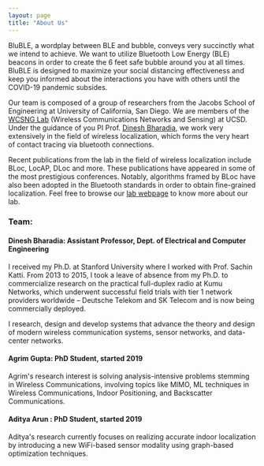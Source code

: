 ```yaml
---
layout: page
title: "About Us"
---
```

<!-- 
##### BLubble, a wordplay between BLE and bubble, conveys very succinctly what we intend to achieve. Basically, we want to utilize Bluetooth Low Energy (BLE) beacons in order to classify the 6ft safe bubble you should be in, to maximize your social distancing effectiveness until the COVID-19 pandemic subsides. To this end, we are utilizing crowd-sourced data collection via various data collection apps we have developed. Please checkout our [Data Collection](./categories) page to help us out by contributing to the project. The below figure visually illustrates our technical approach. -->

BluBLE, a wordplay between BLE and bubble, conveys very succinctly what we intend to achieve. We want to utilize Bluetooth Low Energy (BLE) beacons in order to create the 6 feet safe bubble around you at all times. BluBLE is designed to maximize your social distancing effectiveness and keep you informed about the interactions you have with others until the COVID-19 pandemic subsides. 

Our team is composed of a group of researchers from the Jacobs School of Engineering at University of California, San Diego. We are members of the [WCSNG Lab](https://wcsng.ucsd.edu) (Wireless Communications Networks and Sensing) at UCSD. Under the guidance of you PI Prof. [Dinesh Bharadia](http://web.eng.ucsd.edu/~dineshb/), we work very extensively in the field of wireless localization, which forms the very heart of contact tracing via bluetooth connections. 

Recent publications from the lab in the field of wireless localization include BLoc, LocAP, DLoc and more. These publications have appeared in some of the most prestigious conferences. Notably, algorithms framed by BLoc have also been adopted in the Bluetooth standards in order to obtain fine-grained localization. Feel free to browse our [lab webpage](https://wcsng.ucsd.edu) to know more about our lab. 


<!-- <img src="https://wcsng.github.io/blubble-site/assets/res/sys_arch.png" alt="drawing" width="500"/> -->

<!-- ##### We are members of the [WCSNG Lab](https://wcsng.ucsd.edu) (Wireless Communications Networks and Sensing), UCSD. The Lab is headed by [Prof. Dinesh Bharadia](http://web.eng.ucsd.edu/~dineshb/). We work very extensively in the field of wireless localization, which forms the very heart of this problem of contact tracing via bluetooth connections.  -->

<!-- ##### Recent publications from the lab in the field of wireless localization have been BLoc, LocAP, DLoc and more. Notably, algorithms framed by BLoc have also been adopted in the Bluetooth standards in order to obtain fine-grained localization. Feel free to browse our [lab webpage]((https://wcsng.ucsd.edu)) to know more about our lab. 
 -->

### Team: 

#### Dinesh Bharadia: Assistant Professor, Dept. of Electrical and Computer Engineering
I received my Ph.D. at Stanford University where I worked with Prof. Sachin Katti. From 2013 to 2015, I took a leave of absence from my Ph.D. to commercialize research on the practical full-duplex radio at Kumu Networks, which underwent successful field trials with tier 1 network providers worldwide – Deutsche Telekom and SK Telecom and is now being commercially deployed.

I research, design and develop systems that advance the theory and design of modern wireless communication systems, sensor networks, and data-center networks.

#### Agrim Gupta: PhD Student, started 2019
Agrim's research interest is solving analysis-intensive problems stemming in Wireless Communications, involving topics like MIMO, ML techniques in Wireless Communications, Indoor Positioning, and Backscatter Communications.

#### Aditya Arun : PhD Student, started 2019
Aditya's research currently focuses on realizing accurate indoor localization by introducing a new WiFi-based sensor modality using graph-based optimization techniques. 
